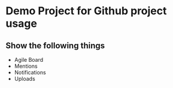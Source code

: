 # Demo Project for Github project usage

## Show the following things
* Agile Board
* Mentions
* Notifications
* Uploads
